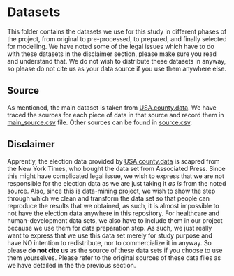 # Datasets

This folder contains the datasets we use for this study in different phases of the project, from original to pre-processed, to prepared, and finally selected for modelling. We have noted some of the legal issues which have to do with these datasets in the disclaimer section, please make sure you read and understand that. We do not wish to distribute these datasets in anyway, so please do not cite us as your data source if you use them anywhere else.

## Source
As mentioned, the main dataset is taken from [USA.county.data](https://github.com/Deleetdk/USA.county.data). We have traced the sources for each piece of data in that source and record them in [main_source.csv](misc/main_source.csv) file. Other sources can be found in [source.csv](misc/source.csv).

## Disclaimer
Apprently, the election data provided by [USA.county.data](https://github.com/Deleetdk/USA.county.data) is scapred from the New York Times, who bought the data set from Associated Press. Since this might have complicated legal issue, we wish to express that we are not responsible for the election data as we are just taking it _as is_ from the noted source. Also, since this is data-mining project, we wish to show the step through which we clean and transform the data set so that people can reproduce the results that we obtained, as such, it is almost impossible to not have the election data anywhere in this repository. For healthcare and human-development data sets, we also have to include them in our project because we use them for data preparation step. As such, we just really want to express that we use this data set merely for study purpose and have NO intention to redistribute, nor to commercialize it in anyway. So please __do not cite us__ as the source of these data sets if you choose to use them yourselves. Please refer to the original sources of these data files as we have detailed in the the previous section. 